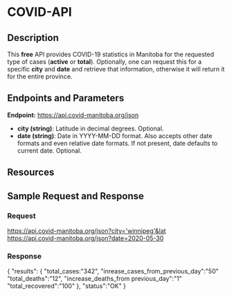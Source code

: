 # COVID-API

## Description

This **free** API provides COVID-19 statistics in Manitoba for the requested type of cases (**active** or **total**). Optionally, one can request this for a specific **city** and **date** and retrieve that information, otherwise it will return it for the entire province.

## Endpoints and Parameters
**Endpoint:** https://api.covid-manitoba.org/json

* **city (string)**: Latitude in decimal degrees. Optional.
* **date (string)**: Date in YYYY-MM-DD format. Also accepts other date formats and even relative date formats. If not present, date defaults to current date. Optional.

## Resources

## Sample Request and Response

### Request
https://api.covid-manitoba.org/json?city='winnipeg'&lat                             
https://api.covid-manitoba.org/json?date=2020-05-30

### Response
  {
      "results":
      {
        "total_cases:"342",
        "inrease_cases_from_previous_day":"50"
        "total_deaths":"12",
        "increase_deaths_from previous_day":"1"
        "total_recovered":"100"
      },
       "status":"OK"
    }
